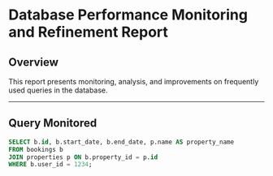 # Database Performance Monitoring and Refinement Report

## Overview

This report presents monitoring, analysis, and improvements on frequently used queries in the database.

---

## Query Monitored

```sql
SELECT b.id, b.start_date, b.end_date, p.name AS property_name
FROM bookings b
JOIN properties p ON b.property_id = p.id
WHERE b.user_id = 1234;
